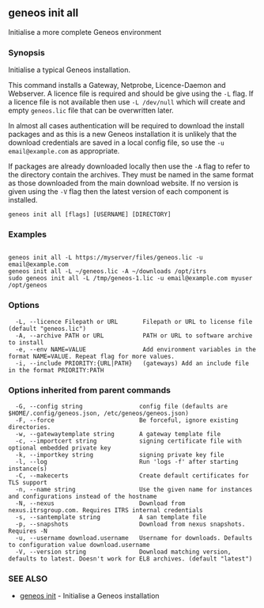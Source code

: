 ## geneos init all

Initialise a more complete Geneos environment

### Synopsis


Initialise a typical Geneos installation.

This command installs a Gateway, Netprobe, Licence-Daemon and
Webserver. A licence file is required and should be give using the
`-L` flag. If a licence file is not available then use `-L /dev/null`
which will create and empty `geneos.lic` file that can be overwritten
later.

In almost all cases authentication will be required to download the
install packages and as this is a new Geneos installation it is
unlikely that the download credentials are saved in a local config
file, so use the `-u email@example.com` as appropriate.

If packages are already downloaded locally then use the `-A` flag to
refer to the directory contain the archives. They must be named in
the same format as those downloaded from the main download website.
If no version is given using the `-V` flag then the latest version of
each component is installed.



```
geneos init all [flags] [USERNAME] [DIRECTORY]
```

### Examples

```

geneos init all -L https://myserver/files/geneos.lic -u email@example.com
geneos init all -L ~/geneos.lic -A ~/downloads /opt/itrs
sudo geneos init all -L /tmp/geneos-1.lic -u email@example.com myuser /opt/geneos

```

### Options

```
  -L, --licence Filepath or URL       Filepath or URL to license file (default "geneos.lic")
  -A, --archive PATH or URL           PATH or URL to software archive to install
  -e, --env NAME=VALUE                Add environment variables in the format NAME=VALUE. Repeat flag for more values.
  -i, --include PRIORITY:{URL|PATH}   (gateways) Add an include file in the format PRIORITY:PATH
```

### Options inherited from parent commands

```
  -G, --config string                config file (defaults are $HOME/.config/geneos.json, /etc/geneos/geneos.json)
  -F, --force                        Be forceful, ignore existing directories.
  -w, --gatewaytemplate string       A gateway template file
  -c, --importcert string            signing certificate file with optional embedded private key
  -k, --importkey string             signing private key file
  -l, --log                          Run 'logs -f' after starting instance(s)
  -C, --makecerts                    Create default certificates for TLS support
  -n, --name string                  Use the given name for instances and configurations instead of the hostname
  -N, --nexus                        Download from nexus.itrsgroup.com. Requires ITRS internal credentials
  -s, --santemplate string           A san template file
  -p, --snapshots                    Download from nexus snapshots. Requires -N
  -u, --username download.username   Username for downloads. Defaults to configuration value download.username
  -V, --version string               Download matching version, defaults to latest. Doesn't work for EL8 archives. (default "latest")
```

### SEE ALSO

* [geneos init](geneos_init.md)	 - Initialise a Geneos installation


